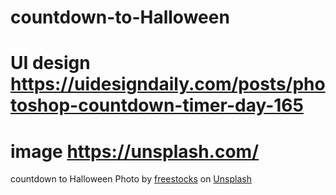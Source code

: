 # countdown-to-Halloween

# UI design https://uidesigndaily.com/posts/photoshop-countdown-timer-day-165

# image https://unsplash.com/

countdown to Halloween
<span>Photo by <a href="https://unsplash.com/@freestocks?utm_source=unsplash&amp;utm_medium=referral&amp;utm_content=creditCopyText">freestocks</a> on <a href="https://unsplash.com/s/photos/halloween?utm_source=unsplash&amp;utm_medium=referral&amp;utm_content=creditCopyText">Unsplash</a></span>
